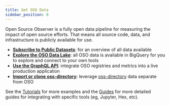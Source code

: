 ```yaml
---
title: Get OSO Data
sidebar_position: 0
---
```


Open Source Observer is a fully open data pipeline for measuring the impact of open source efforts.
That means all source code, data, and infrastructure is publicly available for use.

- [**Subscribe to Public Datasets**](./datasets/index.mdx): for an overview of all data available
- [**Explore the OSO Data Lake**](./query-data.mdx): all OSO data is available in BigQuery for you to explore and connect to your own tools
- [**Use the GraphQL API**](./api.md): integrate OSO registries and metrics into a live production application
- [**Import or clone oss-directory**](./oss-directory.md): leverage [oss-directory](https://github.com/opensource-observer/oss-directory) data separate from OSO

See the [Tutorials](../tutorials/index.md) for more examples and the [Guides](../guides/index.mdx) for more detailed guides for integrating with specific tools (eg, Jupyter, Hex, etc).
